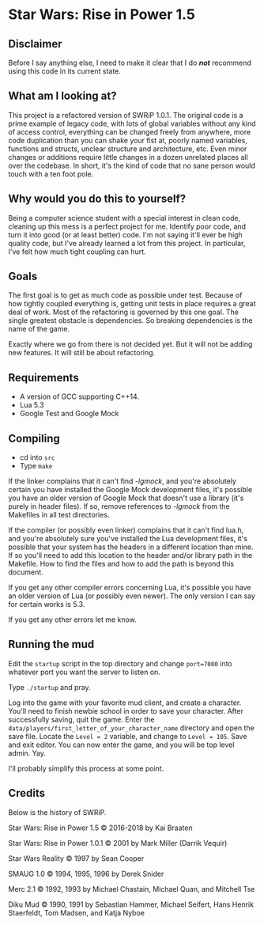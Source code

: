 # Star Wars: Rise in Power 1.5
## Disclaimer
Before I say anything else, I need to make it clear that I do **_not_** recommend using this code in its current state.

## What am I looking at?
This project is a refactored version of SWRiP 1.0.1. The original code is a prime example of legacy code, with lots of global variables without any kind of access control, everything can be changed freely from anywhere, more code duplication than you can shake your fist at, poorly named variables, functions and structs, unclear structure and architecture, etc. Even minor changes or additions require little changes in a dozen unrelated places all over the codebase. In short, it's the kind of code that no sane person would touch with a ten foot pole.

## Why would you do this to yourself?
Being a computer science student with a special interest in clean code, cleaning up this mess is a perfect project for me. Identify poor code, and turn it into good (or at least better) code. I'm not saying it'll ever be high quality code, but I've already learned a lot from this project. In particular, I've felt how much tight coupling can hurt.

## Goals
The first goal is to get as much code as possible under test. Because of how tightly coupled everything is, getting unit tests in place requires a great deal of work. Most of the refactoring is governed by this one goal. The single greatest obstacle is dependencies. So breaking dependencies is the name of the game.

Exactly where we go from there is not decided yet. But it will not be adding new features. It will still be about refactoring.

## Requirements
* A version of GCC supporting C++14.
* Lua 5.3
* Google Test and Google Mock

## Compiling
* cd into `src`
* Type `make`

If the linker complains that it can't find _-lgmock_, and you're absolutely certain you have installed the Google Mock development files, it's possible you have an older version of Google Mock that doesn't use a library (it's purely in header files). If so, remove references to _-lgmock_ from the Makefiles in all test directories.

If the compiler (or possibly even linker) complains that it can't find lua.h, and you're absolutely sure you've installed the Lua development files, it's possible that your system has the headers in a different location than mine. If so you'll need to add this location to the header and/or library path in the Makefile. How to find the files and how to add the path is beyond this document.

If you get any other compiler errors concerning Lua, it's possible you have an older version of Lua (or possibly even newer). The only version I can say for certain works is 5.3.

If you get any other errors let me know.

## Running the mud
Edit the `startup` script in the top directory and change `port=7000` into whatever port you want the server to listen on.

Type `./startup` and pray.

Log into the game with your favorite mud client, and create a character. You'll need to finish newbie school in order to save your character. After successfully saving, quit the game. Enter the `data/players/first_letter_of_your_character_name` directory and open the save file. Locate the `Level = 2` variable, and change to `Level = 105`. Save and exit editor. You can now enter the game, and you will be top level admin. Yay.

I'll probably simplify this process at some point.

## Credits
Below is the history of SWRiP.

Star Wars: Rise in Power 1.5 &copy; 2016-2018 by Kai Braaten

Star Wars: Rise in Power 1.0.1 &copy; 2001 by Mark Miller (Darrik Vequir)

Star Wars Reality &copy; 1997 by Sean Cooper

SMAUG 1.0 &copy; 1994, 1995, 1996 by Derek Snider

Merc 2.1 &copy; 1992, 1993 by Michael Chastain, Michael Quan, and Mitchell Tse

Diku Mud &copy; 1990, 1991 by Sebastian Hammer, Michael Seifert, Hans Henrik Staerfeldt, Tom Madsen, and Katja Nyboe
